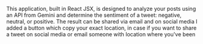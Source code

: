 This application, built in React JSX, is designed to analyze your posts using an API from Gemini and determine the sentiment of a tweet: 
negative, neutral, or positive. The result can be shared via email and on social media
I added a button which copy your exact location, in case if you want to share a tweet on social media or email someone with location where you've been
